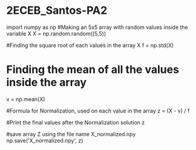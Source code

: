 # 2ECEB_Santos-PA2

import numpy as np
#Making an 5x5 array with random values inside the variable X
X = np.random.random((5,5))

#Finding the square root of each values in the array X
f = np.std(X)

# Finding the mean of all the values inside the array
v = np.mean(X)

#Formula for Normalization, used on each value in the array
z = (X - v) / f

#Print the final values after the Normalization solution
z

#save array Z using the file name X_normalized.npy
np.save('X_normalized.npy', z)
